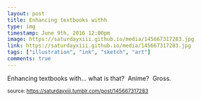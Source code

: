 ```yaml
---
layout: post
title: Enhancing textbooks withh
type: img
timestamp: June 9th, 2016 12:00pm
image: https://saturdayxiii.github.io/media/145667317283.jpg
link: https://saturdayxiii.github.io/media/145667317283.jpg
tags: ["illustration", "ink", "sketch", "art"]
comments: true
---
```


Enhancing textbooks with&hellip; what is that?  Anime?  Gross.
 
  
<small>source: https://saturdayxiii.tumblr.com/post/145667317283</small>